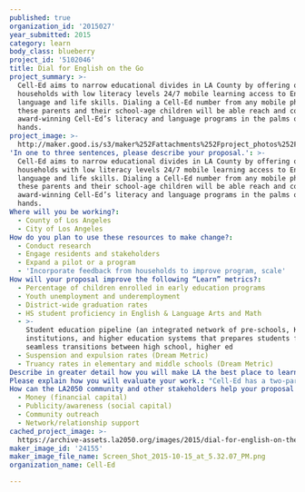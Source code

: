 ```yaml
---
published: true
organization_id: '2015027'
year_submitted: 2015
category: learn
body_class: blueberry
project_id: '5102046'
title: Dial for English on the Go
project_summary: >-
  Cell-Ed aims to narrow educational divides in LA County by offering over 1000
  households with low literacy levels 24/7 mobile learning access to English
  language and life skills. Dialing a Cell-Ed number from any mobile phone,
  these parents and their school-age children will be able reach and complete
  award-winning Cell-Ed’s literacy and language programs in the palms of their
  hands. 
project_image: >-
  http://maker.good.is/s3/maker%252Fattachments%252Fproject_photos%252Fimages%252F24155%252Fdisplay%252FScreen_Shot_2015-10-15_at_5.32.07_PM.png=c570x385
'In one to three sentences, please describe your proposal.': >-
  Cell-Ed aims to narrow educational divides in LA County by offering over 1000
  households with low literacy levels 24/7 mobile learning access to English
  language and life skills. Dialing a Cell-Ed number from any mobile phone,
  these parents and their school-age children will be able reach and complete
  award-winning Cell-Ed’s literacy and language programs in the palms of their
  hands. 
Where will you be working?:
  - County of Los Angeles
  - City of Los Angeles
How do you plan to use these resources to make change?:
  - Conduct research
  - Engage residents and stakeholders
  - Expand a pilot or a program
  - 'Incorporate feedback from households to improve program, scale'
How will your proposal improve the following “Learn” metrics?:
  - Percentage of children enrolled in early education programs
  - Youth unemployment and underemployment
  - District-wide graduation rates
  - HS student proficiency in English & Language Arts and Math
  - >-
    Student education pipeline (an integrated network of pre-schools, K-12
    institutions, and higher education systems that prepares students for
    seamless transitions between high school, higher ed
  - Suspension and expulsion rates (Dream Metric)
  - Truancy rates in elementary and middle schools (Dream Metric)
Describe in greater detail how you will make LA the best place to learn.: " “To study all I needed to do was call and I’d be studying within one second- and anytime! I liked the conversations and tips to help me understand and pronounce English,” Briseida, who achieved 97% proficiency using Cell-Ed \r\n\r\nImagine the challenge of reading a note your child brings home from school or taking high-school tests in math and reading or applying for a job when you simply cannot understand the material you are reading. This literacy problem impacts over 3.8M Angelenos who lack the skills to navigate school, daily life, and today’s labor market. The majority are members of Spanish-speaking households with low levels of literacy.\r\n\r\nLow literacy skills are directly linked to higher unemployment rates, lower incomes, and poor health that impact the entire household. In fact, a child who does not read proficiently by the 3rd grade is four times more likely to leave high school without a diploma. \r\n\r\nTo meet the promise of LA2050, Cell-Ed aims to raise household literacy levels for hundreds of low literate Spanish-speaking parents and their children in Los Angeles County. Parents with higher literacy and educational skills tend to value education of their children, utilize early education services more, and encourage their children to stay in school and reach higher levels of education. In this way, Cell-Ed can impact multiple ‘’LA2050 Learn” metrics over time by increasing two generation family literacy skills. \r\n\r\nNot only was Cell-Ed born, piloted and proven effective in Los Angeles County, we have partner networks ready to offer Cell-Ed to these households for free, including social service organizations and labor unions. \r\n\r\nDialing a Cell-Ed number from any mobile phone, parents and their school-age children can reach award-winning Cell-Ed’s literacy and language programs – Learn to Read and English on the Go Levels 1–4 – and achieve English proficiency in the palms of their hands. \r\n\r\nBy improving the education and skills of these households, together we can help to reverse the trend in falling wages of low-earning workers, reduce income inequality, lower wage gaps, reduce poverty, and improve child well being. Addressing this gap would certainly make LA an even better place to learn for all Angelenos.\r\n\r\nSources: US Census, First5LA, La Workforce Literacy Project, Cell-Ed\r\n"
Please explain how you will evaluate your work.: "Cell-Ed has a two-part monitoring and evaluation approach. For all of our partners, we:\r\n\r\n1)\tEvaluate Learning Outcomes: We expect that learners will demonstrate increased literacy after completing the Cell-ED program and provide pre- and post-test assessments.\r\n\r\n2)\tMonitor Learners’ Experiences with Cell-ED: It is important to monitor learners’ experiences with Cell-Ed and be responsive to their needs. Fortunately, the platform includes a learner management system that automatically captures important data points. Key Performance Indicators include: \r\n\r\n•\tAverage error per module\r\n•\tTime to completion\r\n•\tNumber of coach interventions per learner\r\n•\tLogging when learners access Cell-ED \r\n\r\n3)\tIn addition, each learner is tracked by a Cell-Ed live learning coach who gets feedback via live calls and two way texting and who tracks progress for each learner, including attainment and well being assessments."
How can the LA2050 community and other stakeholders help your proposal succeed?:
  - Money (financial capital)
  - Publicity/awareness (social capital)
  - Community outreach
  - Network/relationship support
cached_project_image: >-
  https://archive-assets.la2050.org/images/2015/dial-for-english-on-the-go/maker.good.is/s3/maker%252Fattachments%252Fproject_photos%252Fimages%252F24155%252Fdisplay%252FScreen_Shot_2015-10-15_at_5.32.07_PM.png=c570x385.png
maker_image_id: '24155'
maker_image_file_name: Screen_Shot_2015-10-15_at_5.32.07_PM.png
organization_name: Cell-Ed

---
```

